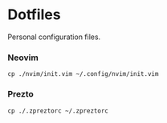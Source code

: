 # Dotfiles

Personal configuration files.

### Neovim

```
cp ./nvim/init.vim ~/.config/nvim/init.vim
```

### Prezto
```
cp ./.zpreztorc ~/.zpreztorc
```
